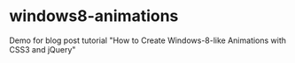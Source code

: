 windows8-animations
===================

Demo for blog post tutorial "How to Create Windows-8-like Animations with CSS3 and jQuery"